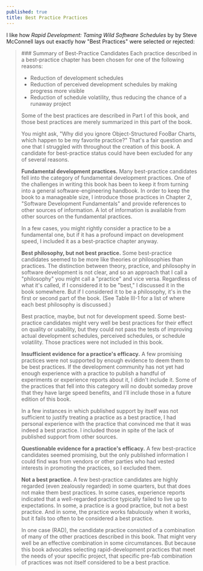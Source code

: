 ```yaml
---
published: true
title: Best Practice Practices
---
```

I like how _Rapid Development: Taming Wild Software Schedules_ by by Steve McConnell lays out exactly how "Best Practices" were selected or rejected:

<blockquote markdown="1">
### Summary of Best-Practice Candidates
Each practice described in a best-practice chapter has been chosen for one of the following reasons:

- Reduction of development schedules
- Reduction of perceived development schedules by making progress more visible
- Reduction of schedule volatility, thus reducing the chance of a runaway project

Some of the best practices are described in Part I of this book, and those best practices are merely summarized in this part of the book.

You might ask, "Why did you ignore Object-Structured FooBar Charts, which happen to be my favorite practice?" That's a fair question and one that I struggled with throughout the creation of this book. A candidate for best-practice status could have been excluded for any of several reasons.

**Fundamental development practices.** Many best-practice candidates fell into the category of fundamental development practices. One of the challenges in writing this book has been to keep it from turning into a general software-engineering handbook. In order to keep the book to a manageable size, I introduce those practices in Chapter 2, "Software Development Fundamentals" and provide references to other sources of information. A lot of information is available from other sources on the fundamental practices.

In a few cases, you might rightly consider a practice to be a fundamental one, but if it has a profound impact on development speed, I included it as a best-practice chapter anyway.

**Best philosophy, but not best practice.** Some best-practice candidates seemed to be more like theories or philosophies than practices. The distinction between theory, practice, and philosophy in software development is not clear, and so an approach that I call a "philosophy" you might call a "practice" and vice versa. Regardless of what it's called, if I considered it to be "best," I discussed it in the book somewhere. But if I considered it to be a philosophy, it's in the first or second part of the book. (See Table III-1 for a list of where each best philosophy is discussed.)

Best practice, maybe, but not for development speed. Some best-practice candidates might very well be best practices for their effect on quality or usability, but they could not pass the tests of improving actual development schedules, perceived schedules, or schedule volatility. Those practices were not included in this book.

**Insufficient evidence for a practice's efficacy.** A few promising practices were not supported by enough evidence to deem them to be best practices. If the development community has not yet had enough experience with a practice to publish a handful of experiments or experience reports about it, I didn't include it. Some of the practices that fell into this category will no doubt someday prove that they have large speed benefits, and I'll include those in a future edition of this book.

In a few instances in which published support by itself was not sufficient to justify treating a practice as a best practice, I had personal experience with the practice that convinced me that it was indeed a best practice. I included those in spite of the lack of published support from other sources.

**Questionable evidence for a practice's efficacy.** A few best-practice candidates seemed promising, but the only published information I could find was from vendors or other parties who had vested interests in promoting the practices, so I excluded them.

**Not a best practice.** A few best-practice candidates are highly regarded (even zealously regarded) in some quarters, but that does not make them best practices. In some cases, experience reports indicated that a well-regarded practice typically failed to live up to expectations. In some, a practice is a good practice, but not a best practice. And in some, the practice works fabulously when it works, but it fails too often to be considered a best practice.

In one case (RAD), the candidate practice consisted of a combination of many of the other practices described in this book. That might very well be an effective combination in some circumstances. But because this book advocates selecting rapid-development practices that meet the needs of your specific project, that specific pre-fab combination of practices was not itself considered to be a best practice.
</blockquote>
